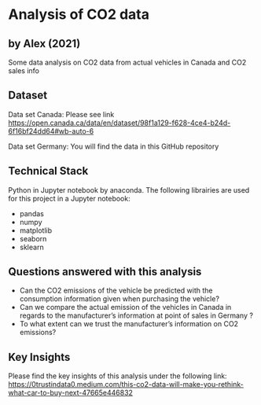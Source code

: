 # Analysis of CO2 data

## by Alex (2021)

Some data analysis on CO2 data from actual vehicles in Canada and CO2 sales info

## Dataset

Data set Canada: Please see link https://open.canada.ca/data/en/dataset/98f1a129-f628-4ce4-b24d-6f16bf24dd64#wb-auto-6

Data set Germany: You will find the data in this GitHub repository 


## Technical Stack

Python in Jupyter notebook by anaconda.
The following librairies are used for this project in a Jupyter notebook:

- pandas
- numpy
- matplotlib
- seaborn
- sklearn


## Questions answered with this analysis

- Can the CO2 emissions of the vehicle be predicted with the consumption information given when purchasing the vehicle?
- Can we compare the actual emission of the vehicles in Canada in regards to the manufacturer’s information at point of sales in Germany ?
- To what extent can we trust the manufacturer’s information on CO2 emissions?



## Key Insights

Please find the key insights of this analysis under the following link: https://0trustindata0.medium.com/this-co2-data-will-make-you-rethink-what-car-to-buy-next-47665e446832
